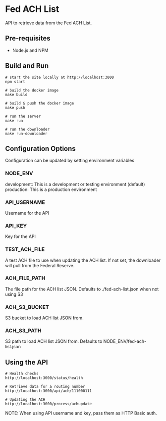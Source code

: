 Fed ACH List
============

API to retrieve data from the Fed ACH List.

Pre-requisites
--------------
- Node.js and NPM

Build and Run
-------------

    # start the site locally at http://localhost:3000
    npm start

    # build the docker image
    make build
    
    # build & push the docker image
    make push
    
    # run the server 
    make run
    
    # run the downloader
    make run-downloader

Configuration Options
---------------------

Configuration can be updated by setting environment variables

### NODE_ENV
development: This is a development or testing environment (default)
production: This is a production environment

### API_USERNAME
Username for the API

### API_KEY
Key for the API

### TEST_ACH_FILE
A test ACH file to use when updating the ACH list. If not set, the downloader will pull from the Federal Reserve.

### ACH_FILE_PATH
The file path for the ACH list JSON. Defaults to ./fed-ach-list.json when not using S3

### ACH_S3_BUCKET
S3 bucket to load ACH list JSON from.

### ACH_S3_PATH
S3 path to load ACH list JSON from. Defaults to NODE_ENV/fed-ach-list.json

Using the API
-------------

    # Health checks
    http://localhost:3000/status/health
    
    # Retrieve data for a routing number
    http://localhost:3000/api/ach/111000111

    # Updating the ACH
    http://localhost:3000/process/achupdate

NOTE: When using API username and key, pass them as HTTP Basic auth.

